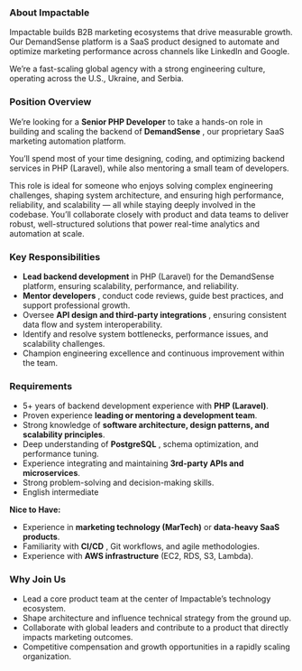 ### **About Impactable**

Impactable builds B2B marketing ecosystems that drive measurable growth. Our
DemandSense platform is a SaaS product designed to automate and optimize
marketing performance across channels like LinkedIn and Google.

We’re a fast-scaling global agency with a strong engineering culture,
operating across the U.S., Ukraine, and Serbia.

### **Position Overview**

We’re looking for a **Senior PHP Developer** to take a hands-on role in
building and scaling the backend of **DemandSense** , our proprietary SaaS
marketing automation platform.

You’ll spend most of your time designing, coding, and optimizing backend
services in PHP (Laravel), while also mentoring a small team of developers.

This role is ideal for someone who enjoys solving complex engineering
challenges, shaping system architecture, and ensuring high performance,
reliability, and scalability — all while staying deeply involved in the
codebase. You’ll collaborate closely with product and data teams to deliver
robust, well-structured solutions that power real-time analytics and
automation at scale.

### **Key Responsibilities**

  * **Lead backend development** in PHP (Laravel) for the DemandSense platform, ensuring scalability, performance, and reliability.
  * **Mentor developers** , conduct code reviews, guide best practices, and support professional growth.
  * Oversee **API design and third-party integrations** , ensuring consistent data flow and system interoperability.
  * Identify and resolve system bottlenecks, performance issues, and scalability challenges.
  * Champion engineering excellence and continuous improvement within the team.

### **Requirements**

  * 5+ years of backend development experience with **PHP (Laravel)**.
  * Proven experience **leading or mentoring a development team**.
  * Strong knowledge of **software architecture, design patterns, and scalability principles**.
  * Deep understanding of **PostgreSQL** , schema optimization, and performance tuning.
  * Experience integrating and maintaining **3rd-party APIs and microservices**.
  * Strong problem-solving and decision-making skills.
  * English intermediate

**Nice to Have:**

  * Experience in **marketing technology (MarTech)** or **data-heavy SaaS products**.
  * Familiarity with **CI/CD** , Git workflows, and agile methodologies.
  * Experience with **AWS infrastructure** (EC2, RDS, S3, Lambda).

### **Why Join Us**

  * Lead a core product team at the center of Impactable’s technology ecosystem.
  * Shape architecture and influence technical strategy from the ground up.
  * Collaborate with global leaders and contribute to a product that directly impacts marketing outcomes.
  * Competitive compensation and growth opportunities in a rapidly scaling organization.